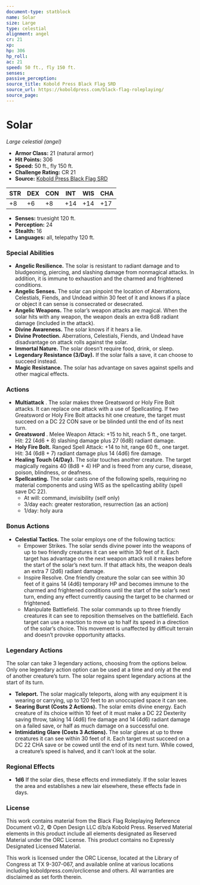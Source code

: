 ```yaml
---
document-type: statblock
name: Solar
size: Large
type: celestial
alignment: angel
cr: 21
xp: 
hp: 306
hp_roll: 
ac: 21
speed: 50 ft., fly 150 ft.
senses: 
passive_perception: 
source_title: Kobold Press Black Flag SRD
source_url: https://koboldpress.com/black-flag-roleplaying/
source_page: 
---
```


# Solar

*Large celestial (angel)*

- **Armor Class:** 21 (natural armor)
- **Hit Points:** 306
- **Speed:** 50 ft., fly 150 ft.
- **Challenge Rating:** CR 21
- **Source:** [Kobold Press Black Flag SRD](https://koboldpress.com/black-flag-roleplaying/)

| STR | DEX | CON | INT | WIS | CHA |
| --- | --- | --- | --- | --- | --- |
| +8 | +6 | +8 | +14 | +14 | +17 |

- **Senses:** truesight 120 ft.
- **Perception:** 24
- **Stealth:** 16
- **Languages:** all, telepathy 120 ft.

### Special Abilities

- **Angelic Resilience.** The solar is resistant to radiant damage and to bludgeoning, piercing, and slashing damage from nonmagical attacks. In addition, it is immune to exhaustion and the charmed and frightened conditions.
- **Angelic Senses.** The solar can pinpoint the location of Aberrations, Celestials, Fiends, and Undead within 30 feet of it and knows if a place or object it can sense is consecrated or desecrated.
- **Angelic Weapons.** The solar’s weapon attacks are magical. When the solar hits with any weapon, the weapon deals an extra 6d8 radiant damage (included in the attack).
- **Divine Awareness.** The solar knows if it hears a lie.
- **Divine Protection.** Aberrations, Celestials, Fiends, and Undead have disadvantage on attack rolls against the solar.
- **Immortal Nature.** The solar doesn’t require food, drink, or sleep.
- **Legendary Resistance (3/Day).** If the solar fails a save, it can choose to succeed instead.
- **Magic Resistance.** The solar has advantage on saves against spells and other magical effects.

### Actions

- **Multiattack** . The solar makes three Greatsword or Holy Fire Bolt attacks. It can replace one attack with a use of Spellcasting. If two Greatsword or Holy Fire Bolt attacks hit one creature, the target must succeed on a DC 22 CON save or be blinded until the end of its next turn.
- **Greatsword** . Melee Weapon Attack: +15 to hit, reach 5 ft., one target. Hit: 22 (4d6 + 8) slashing damage plus 27 (6d8) radiant damage.
- **Holy Fire Bolt.** Ranged Spell Attack: +14 to hit, range 60 ft., one target. Hit: 34 (6d8 + 7) radiant damage plus 14 (4d6) fire damage.
- **Healing Touch (4/Day).** The solar touches another creature. The target magically regains 40 (8d8 + 4) HP and is freed from any curse, disease, poison, blindness, or deafness.
- **Spellcasting.** The solar casts one of the following spells, requiring no material components and using WIS as the spellcasting ability (spell save DC 22).
	- At will: command, invisibility (self only)
	- 3/day each: greater restoration, resurrection (as an action)
	- 1/day: holy aura

### Bonus Actions

- **Celestial Tactics.** The solar employs one of the following tactics:
	- Empower Strikes. The solar sends divine power into the weapons of up to two friendly creatures it can see within 30 feet of it. Each target has advantage on the next weapon attack roll it makes before the start of the solar’s next turn. If that attack hits, the weapon deals an extra 7 (2d6) radiant damage.
	- Inspire Resolve. One friendly creature the solar can see within 30 feet of it gains 14 (4d6) temporary HP and becomes immune to the charmed and frightened conditions until the start of the solar’s next turn, ending any effect currently causing the target to be charmed or frightened.
	- Manipulate Battlefield. The solar commands up to three friendly creatures it can see to reposition themselves on the battlefield. Each target can use a reaction to move up to half its speed in a direction of the solar’s choice. This movement is unaffected by difficult terrain and doesn’t provoke opportunity attacks.

### Legendary Actions

The solar can take 3 legendary actions, choosing from the options below. Only one legendary action option can be used at a time and only at the end of another creature’s turn. The solar regains spent legendary actions at the start of its turn.

- **Teleport.** The solar magically teleports, along with any equipment it is wearing or carrying, up to 120 feet to an unoccupied space it can see.
- **Searing Burst (Costs 2 Actions).** The solar emits divine energy. Each creature of its choice within 10 feet of it must make a DC 22 Dexterity saving throw, taking 14 (4d6) fire damage and 14 (4d6) radiant damage on a failed save, or half as much damage on a successful one.
- **Intimidating Glare (Costs 3 Actions).** The solar glares at up to three creatures it can see within 30 feet of it. Each target must succeed on a DC 22 CHA save or be cowed until the end of its next turn. While cowed, a creature’s speed is halved, and it can’t look at the solar.

### Regional Effects

- **1d6** If the solar dies, these effects end immediately. If the solar leaves the area and establishes a new lair elsewhere, these effects fade in  days.
### License

This work contains material from the Black Flag Roleplaying Reference Document v0.2, © Open Design LLC d/b/a Kobold Press. Reserved Material elements in this product include all elements designated as Reserved Material under the ORC License. This product contains no Expressly Designated Licensed Material.

This work is licensed under the ORC License, located at the Library of Congress at TX 9-307-067, and available online at various locations including koboldpress.com/orclicense and others. All warranties are disclaimed as set forth therein.
